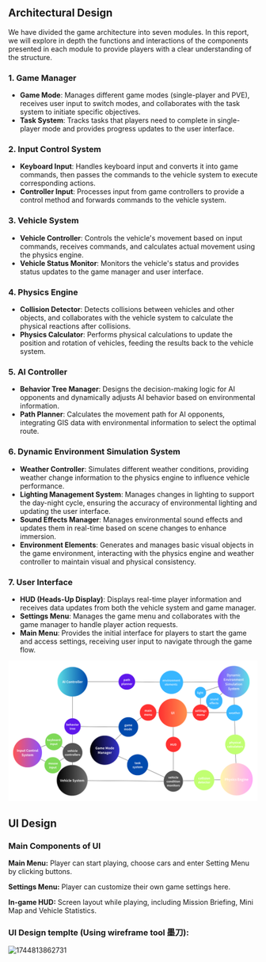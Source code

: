 ## Architectural Design

We have divided the game architecture into seven modules. In this report, we will explore in depth the functions and interactions of the components presented in each module to provide players with a clear understanding of the structure.

### 1. Game Manager

* **Game Mode**: Manages different game modes (single-player and PVE), receives user input to switch modes, and collaborates with the task system to initiate specific objectives.
* **Task System**: Tracks tasks that players need to complete in single-player mode and provides progress updates to the user interface.

### 2. Input Control System

* **Keyboard Input**: Handles keyboard input and converts it into game commands, then passes the commands to the vehicle system to execute corresponding actions.
* **Controller Input**: Processes input from game controllers to provide a control method and forwards commands to the vehicle system.

### 3. Vehicle System

* **Vehicle Controller**: Controls the vehicle's movement based on input commands, receives commands, and calculates actual movement using the physics engine.
* **Vehicle Status Monitor**: Monitors the vehicle's status and provides status updates to the game manager and user interface.

### 4. Physics Engine

* **Collision Detector**: Detects collisions between vehicles and other objects, and collaborates with the vehicle system to calculate the physical reactions after collisions.
* **Physics Calculator**: Performs physical calculations to update the position and rotation of vehicles, feeding the results back to the vehicle system.

### 5. AI Controller

* **Behavior Tree Manager**: Designs the decision-making logic for AI opponents and dynamically adjusts AI behavior based on environmental information.
* **Path Planner**: Calculates the movement path for AI opponents, integrating GIS data with environmental information to select the optimal route.

### 6. Dynamic Environment Simulation System

* **Weather Controller**: Simulates different weather conditions, providing weather change information to the physics engine to influence vehicle performance.
* **Lighting Management System**: Manages changes in lighting to support the day-night cycle, ensuring the accuracy of environmental lighting and updating the user interface.
* **Sound Effects Manager**: Manages environmental sound effects and updates them in real-time based on scene changes to enhance immersion.
* **Environment Elements**: Generates and manages basic visual objects in the game environment, interacting with the physics engine and weather controller to maintain visual and physical consistency.

### 7. User Interface

* **HUD (Heads-Up Display)**: Displays real-time player information and receives data updates from both the vehicle system and game manager.
* **Settings Menu**: Manages the game menu and collaborates with the game manager to handle player action requests.
* **Main Menu**: Provides the initial interface for players to start the game and access settings, receiving user input to navigate through the game flow.

![d99f78b20f8f4f07e31539dd5da86d9.png](image/design-team23/d99f78b20f8f4f07e31539dd5da86d9.png)

## UI Design

### Main Components of UI

**Main Menu:** Player can start playing, choose cars and enter Setting Menu by clicking buttons.

**Settings Menu:** Player can customize their own game settings here.

**In-game HUD:** Screen layout while playing, including Mission Briefing, Mini Map and Vehicle Statistics.

### UI Design templte (Using wireframe tool 墨刀):

![1744813862731](image/design-team23/1744813862731.png)

